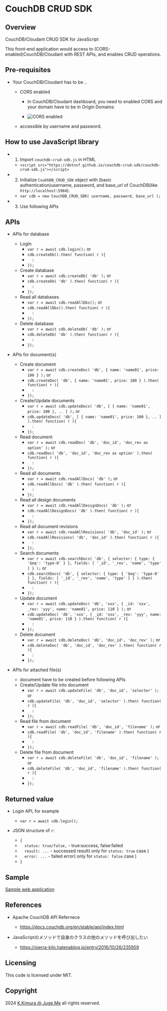 # CouchDB CRUD SDK


## Overview

CouchDB/Cloudant CRUD SDK for JavaScript

This front-end application would access to (CORS-enabled)CouchDB/Cloudant with REST APIs, and enables CRUD operations.


## Pre-requisites

- Your CouchDB/Cloudant has to be ..

  - CORS enabled

    - In CouchDB/Cloudant dashboard, you need to enabled CORS and your domain have to be in Origin Domains:

    - ![CORS enabled](https://dotnsf.github.io/couchdb-crud-sdk/img_00.png)

  - accessible by username and password.


## How to use JavaScript library

- 1. Import `couchdb-crud-sdk.js` in HTML
  - `<script src="https://dotnsf.github.io/couchdb-crud-sdk/couchdb-crud-sdk.js"></script>`

- 2. Initialize `CoubhDB_CRUD_SDK` object with (basic authentication)username, password, and base_url of CouchDB(like `http://localhost:5984`).
  - `var cdb = new CouchDB_CRUD_SDK( username, password, base_url );`

- 3. Use following APIs


## APIs

- APIs for database
  - Login
    - `var r = await cdb.login();` or
    - `cdb.createDb().then( function( r ){`
    - `  :`
    - `});`
  - Create database
    - `var r = await cdb.createDb( 'db' );` or
    - `cdb.createDb( 'db' ).then( function( r ){`
    - `  :`
    - `});`
  - Read all databases
    - `var r = await cdb.readAllDbs();` or
    - `cdb.readAllDbs().then( function( r ){`
    - `  :`
    - `});`
  - Delete database
    - `var r = await cdb.deleteDb( 'db' );` or
    - `cdb.deleteDb( 'db' ).then( function( r ){`
    - `  :`
    - `});`

- APIs for document(s)
  - Create document
    - `var r = await cdb.createDoc( 'db', { name: 'name01', price: 100 } );` or
    - `cdb.createDoc( 'db', { name: 'name01', price: 100 } ).then( function( r ){`
    - `  :`
    - `});`
  - Create/Update documents
    - `var r = await cdb.updateDocs( 'db', [ { name: 'name01', price: 100 }, .. ] );` or
    - `cdb.updateDocs( 'db', [ { name: 'name01', price: 100 }, .. ] ).then( function( r ){`
    - `  :`
    - `});`
  - Read document
    - `var r = await cdb.readDoc( 'db', 'doc_id', 'doc_rev as option' );` or
    - `cdb.readDoc( 'db', 'doc_id', 'doc_rev as option' ).then( function( r ){`
    - `  :`
    - `});`
  - Read all documents
    - `var r = await cdb.readAllDocs( 'db' );` or
    - `cdb.readAllDocs( 'db' ).then( function( r ){`
    - `  :`
    - `});`
  - Read all design documents
    - `var r = await cdb.readAllDesignDocs( 'db' );` or
    - `cdb.readAllDesignDocs( 'db' ).then( function( r ){`
    - `  :`
    - `});`
  - Read all document revisions
    - `var r = await cdb.readAllRevisions( 'db', 'doc_id' );` or
    - `cdb.readAllRevisions( 'db', 'doc_id' ).then( function( r ){`
    - `  :`
    - `});`
  - Search documents
    - `var r = await cdb.searchDocs( 'db', { selector: { type: { '$eq': 'type-0' } }, fields: [ '_id', '_rev', 'name', 'type' ] } );` or
    - `cdb.searchDocs( 'db', { selector: { type: { '$eq': 'type-0' } }, fields: [ '_id', '_rev', 'name', 'type' ] } ).then( function( r ){`
    - `  :`
    - `});`
  - Update document
    - `var r = await cdb.updateDoc( 'db', 'xxx', { _id: 'xxx', _rev: 'yyy', name: 'name01', price: 110 } );` or
    - `cdb.updateDoc( 'db', 'xxx', { _id: 'xxx', _rev: 'yyy', name: 'name01', price: 110 } ).then( function( r ){`
    - `  :`
    - `});`
  - Delete document
    - `var r = await cdb.deleteDoc( 'db', 'doc_id', 'doc_rev' );` or
    - `cdb.deleteDoc( 'db', 'doc_id', 'doc_rev' ).then( function( r ){`
    - `  :`
    - `});`

- APIs for attached file(s)
  - document have to be created before following APIs
  - Create/Update file into document
    - `var r = await cdb.updateFile( 'db', 'doc_id', 'selector' );` or
    - `cdb.updateFile( 'db', 'doc_id', 'selector' ).then( function( r ){`
    - `  :`
    - `});`
  - Read file from document
    - `var r = await cdb.readFile( 'db', 'doc_id', 'filename' );` or
    - `cdb.readFile( 'db', 'doc_id', 'filename' ).then( function( r ){`
    - `  :`
    - `});`
  - Delete file from document
    - `var r = await cdb.deleteFile( 'db', 'doc_id', 'filename' );` or
    - `cdb.deleteFile( 'db', 'doc_id', 'filename' ).then( function( r ){`
    - `  :`
    - `});`


## Returned value

- Login API, for example
  - `var r = await cdb.login();`

- JSON structure of `r`:
  - `{`
  - `  status: true/false,`   - true:success, false:failed
  - `  result: ...`           - successed result( only for `status: true` case )
  - `  error: ...`            - failed error( only for `status: false` case )
  - `}`


## Sample

[Sample web application](https://dotnsf.github.io/couchdb-crud-sdk/)


## References

- Apache CouchDB API Refernece
  - https://docs.couchdb.org/en/stable/api/index.html
  
- JavaScriptのメソッドで自身のクラスの他のメソッドを呼び出したい
  - https://sierra-kilo.hatenablog.jp/entry/2016/10/26/235959

## Licensing

This code is licensed under MIT.


## Copyright

2024  [K.Kimura @ Juge.Me](https://github.com/dotnsf) all rights reserved.
